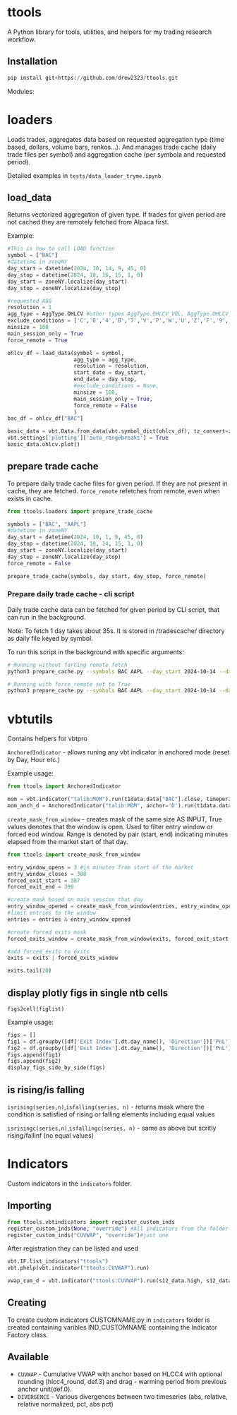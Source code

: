 # ttools
A Python library for tools, utilities, and helpers for my trading research workflow.

## Installation

```python
pip install git+https://github.com/drew2323/ttools.git
```
Modules:
# loaders
Loads trades, aggregates data based on requested aggregation type (time based, dollars, volume bars, renkos...). And manages trade cache (daily trade files per symbol) and aggregation cache (per symbola and requested period).

Detailed examples in `tests/data_loader_tryme.ipynb`

## load_data
Returns vectorized aggregation of given type. If trades for given period are not cached they are remotely fetched from Alpaca first.

Example:

```python
#This is how to call LOAD function
symbol = ["BAC"]
#datetime in zoneNY 
day_start = datetime(2024, 10, 14, 9, 45, 0)
day_stop = datetime(2024, 10, 16, 15, 1, 0)
day_start = zoneNY.localize(day_start)
day_stop = zoneNY.localize(day_stop)

#requested AGG
resolution = 1
agg_type = AggType.OHLCV #other types AggType.OHLCV_VOL, AggType.OHLCV_DOL, AggType.OHLCV_RENKO
exclude_conditions = ['C','O','4','B','7','V','P','W','U','Z','F','9','M','6'] #None to defaults
minsize = 100
main_session_only = True
force_remote = True

ohlcv_df = load_data(symbol = symbol,
                     agg_type = agg_type,
                     resolution = resolution,
                     start_date = day_start,
                     end_date = day_stop,
                     #exclude_conditions = None,
                     minsize = 100,
                     main_session_only = True,
                     force_remote = False
                     )
bac_df = ohlcv_df["BAC"]

basic_data = vbt.Data.from_data(vbt.symbol_dict(ohlcv_df), tz_convert=zoneNY)
vbt.settings['plotting']['auto_rangebreaks'] = True
basic_data.ohlcv.plot()
```
## prepare trade cache

To prepare daily trade cache files for given period.
If they are not present in cache, they are fetched.
`force_remote` refetches from remote, even when exists in cache.

```python
from ttools.loaders import prepare_trade_cache

symbols = ["BAC", "AAPL"]
#datetime in zoneNY 
day_start = datetime(2024, 10, 1, 9, 45, 0)
day_stop = datetime(2024, 10, 14, 15, 1, 0)
day_start = zoneNY.localize(day_start)
day_stop = zoneNY.localize(day_stop)
force_remote = False

prepare_trade_cache(symbols, day_start, day_stop, force_remote)
```

### Prepare daily trade cache - cli script

Daily trade cache data can be fetched for given period by CLI script, that can run in the background.

Note: To fetch 1 day takes about 35s. It is stored in /tradescache/ directory as daily file keyed by symbol.

To run this script in the background with specific arguments:

```bash
# Running without forcing remote fetch
python3 prepare_cache.py --symbols BAC AAPL --day_start 2024-10-14 --day_stop 2024-10-18 &

# Running with force_remote set to True
python3 prepare_cache.py --symbols BAC AAPL --day_start 2024-10-14 --day_stop 2024-10-18 --force_remote &

```

# vbtutils

Contains helpers for vbtpro

`AnchoredIndicator` - allows runing any vbt indicator in anchored mode (reset by Day, Hour etc.)

Example usage:
```python
from ttools import AnchoredIndicator

mom = vbt.indicator("talib:MOM").run(t1data.data["BAC"].close, timeperiod=10, skipna=True) #standard indicator
mom_anch_d = AnchoredIndicator("talib:MOM", anchor='D').run(t1data.data["BAC"].close, timeperiod=10, skipna=True) #anchored to D
```

`create_mask_from_window` - creates mask of the same size AS INPUT, True values denotes that the window is open. Used to filter entry window or forced eod window. Range is denoted by pair (start, end) indicating minutes elapsed from the market start of that day.

```python
from ttools import create_mask_from_window

entry_window_opens = 3 #in minutes from start of the market
entry_window_closes = 388
forced_exit_start = 387
forced_exit_end = 390

#create mask based on main session that day
entry_window_opened = create_mask_from_window(entries, entry_window_opens, entry_window_closes)
#limit entries to the window
entries = entries & entry_window_opened

#create forced exits mask
forced_exits_window = create_mask_from_window(exits, forced_exit_start, forced_exit_end)

#add forced_exits to exits
exits = exits | forced_exits_window

exits.tail(20)
```
## display plotly figs in single ntb cells

`figs2cell(figlist)`

Example usage:

```python
figs = []
fig1 = df.groupby([df['Exit Index'].dt.day_name(), 'Direction'])['PnL'].sum().unstack().vbt.barplot()
fig2 = df.groupby([df['Exit Index'].dt.day_name(), 'Direction'])['PnL'].sum().unstack().vbt.barplot()
figs.append(fig1)
figs.append(fig2)
display_figs_side_by_side(figs)
```

## is rising/is falling
`isrising(series,n)`,`isfalling(series, n)` - returns mask where the condition is satisfied of rising or falling elements including equal values

`isrisingc(series,n)`,`isfallingc(series, n)`  - same as above but scritly rising/fallinf (no equal values)
# Indicators

Custom indicators in the `indicators` folder.

## Importing
```python
from ttools.vbtindicators import register_custom_inds
register_custom_inds(None, "override") #All indicators from the folder are automatically imported and registered.
register_custom_inds("CUVWAP", "override")#just one
```

After registration they can be listed and used
```python
vbt.IF.list_indicators("ttools")
vbt.phelp(vbt.indicator("ttools:CUVWAP").run)

vwap_cum_d = vbt.indicator("ttools:CUVWAP").run(s12_data.high, s12_data.low, s12_data.close, s12_data.volume, anchor=vbt.Default(value="D"), drag=vbt.Default(value=50), hide_default=True)
```
## Creating

To create custom indicators CUSTOMNAME.py in `indicators` folder is created containing varibles IND_CUSTOMNAME containing the Indicator Factory class.

## Available

- `CUVWAP` - Cumulative VWAP with anchor based on HLCC4 with optional rounding (hlcc4_round, def.3) and drag - warming period from previous anchor unit(def.0).
- `DIVERGENCE` - Various divergences between two timeseries (abs, relative, relative normalized, pct, abs pct)
